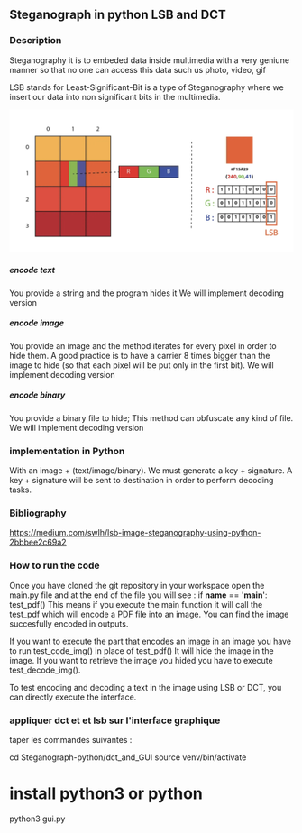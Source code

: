 ## Steganograph in python LSB and DCT 
### Description

Steganography it is to embeded data inside multimedia with a very geniune manner so that no one can access this data such us photo, video, gif

LSB stands for Least-Significant-Bit is a type of Steganography where we insert our data into non significant bits in the multimedia.

![image](LSB.png "Titre de l'image")

##### encode text

You provide a string and the program hides it
We will implement decoding version

##### encode image

You provide an image and the method iterates for every pixel in order to hide them. A good practice is to have a carrier 8 times bigger than the image to hide (so that each pixel will be put only in the first bit).
We will implement decoding version

##### encode binary

You provide a binary file to hide; This method can obfuscate any kind of file.
We will implement decoding version

### implementation in Python

With an image + (text/image/binary). We must generate a key + signature.
A key + signature will be sent to destination in order to perform decoding tasks.

### Bibliography

https://medium.com/swlh/lsb-image-steganography-using-python-2bbbee2c69a2


### How to run the code
Once you have cloned the git repository in your workspace open the main.py file and at the end of the file you will see : 
if __name__ == '__main__':
    test_pdf()
This means if you execute the main function it will call the test_pdf which will encode a PDF file into an image. You can find the image succesfully encoded in outputs.


If you want to execute the part that encodes an image in an image you have to run test_code_img() in place of test_pdf()
It will hide the image in the image.
If you want to retrieve the image you hided you have to execute test_decode_img().

To test encoding and decoding a text in the image using LSB or DCT, you can directly execute the interface.

### appliquer dct et et lsb sur l'interface graphique 

taper les commandes suivantes  :



cd Steganograph-python/dct_and_GUI 
source venv/bin/activate

# install python3 or python 

python3 gui.py